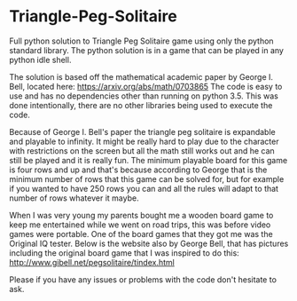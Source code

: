 # Triangle-Peg-Solitaire
Full python solution to Triangle Peg Solitaire game using only the python standard library.  The python solution is in a game that can be played in any python idle shell.

The solution is based off the mathematical academic paper by George I. Bell, located here: https://arxiv.org/abs/math/0703865
The code is easy to use and has no dependencies other than running on python 3.5. This was done intentionally, there are no other libraries being used to execute the code.  

Because of George I. Bell's paper the triangle peg solitaire is expandable and playable to infinity. It might be really hard to play due to the character with restrictions on the screen but all the math still works out and he can still be played and it is really fun. 
The minimum playable board for this game is four rows and up and that's because according to George that is the minimum number of rows that this game can be solved for, but for example if you wanted to have 250 rows you can and all the rules will adapt to that number of rows whatever it maybe.

When I was very young my parents bought me a wooden board game to keep me entertained while we went on road trips, this was before video games were portable. One of the board games that they got me was the Original IQ tester.  Below is the website also by George Bell, that has pictures including the original board game that I was inspired to do this:
http://www.gibell.net/pegsolitaire/tindex.html

Please if you have any issues or problems with the code don't hesitate to ask.
